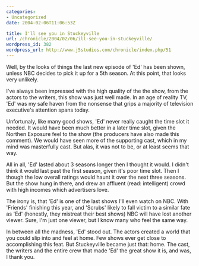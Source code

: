 ```yaml
--- 
categories:
- Uncategorized
date: 2004-02-06T11:06:53Z

title: I'll see you in Stuckeyville
url: /chronicle/2004/02/06/ill-see-you-in-stuckeyville/
wordpress_id: 382
wordpress_url: http://www.j5studios.com/chronicle/index.php/51
---
```


Well, by the looks of things the last new episode of 'Ed' has been shown, unless NBC decides to pick it up for a 5th season.  At this point, that looks very unlikely.


I've always been impressed with the high quality of the the show, from the actors to the writers, this show was just well made. In an age of reality TV, 'Ed' was my safe haven from the nonsense that grips a majority of television executive's attention spans today.


Unfortunaly, like many good shows, 'Ed' never really caught the time slot it needed.  It would have been much better in a later time slot, given the Northen Exposure feel to the show (the producers have also made this comment).  We would have seen more of the supporting cast, which in my mind was masterfully cast.  But alas, it was not to be, or at least seems that way.


All in all, 'Ed' lasted about 3 seasons longer then I thought it would. I didn't think it would last past the first season, given it's poor time slot.  Then I though the low overall ratings would haunt it over the next three seasons.  But the show hung in there, and drew an affluent (read: intelligent) crowd with high incomes which advertisers love.


The irony is, that 'Ed' is one of the last shows I'll even watch on NBC.  With 'Friends' finishing this year, and 'Scrubs' likely to fall victim to a similar fate as 'Ed' (honestly, they mistreat their best shows) NBC will have lost another viewer.  Sure, I'm just one viewer, but I know many who feel the same way.


In between all the madness, 'Ed' stood out.  The actors created a world that you could slip into and feel at home.  Few shows ever get close to accomplishing this feat.  But Stuckeyville became just that: home.  The cast, the writers and the entire crew that made 'Ed' the great show it is, and was, I thank you.

